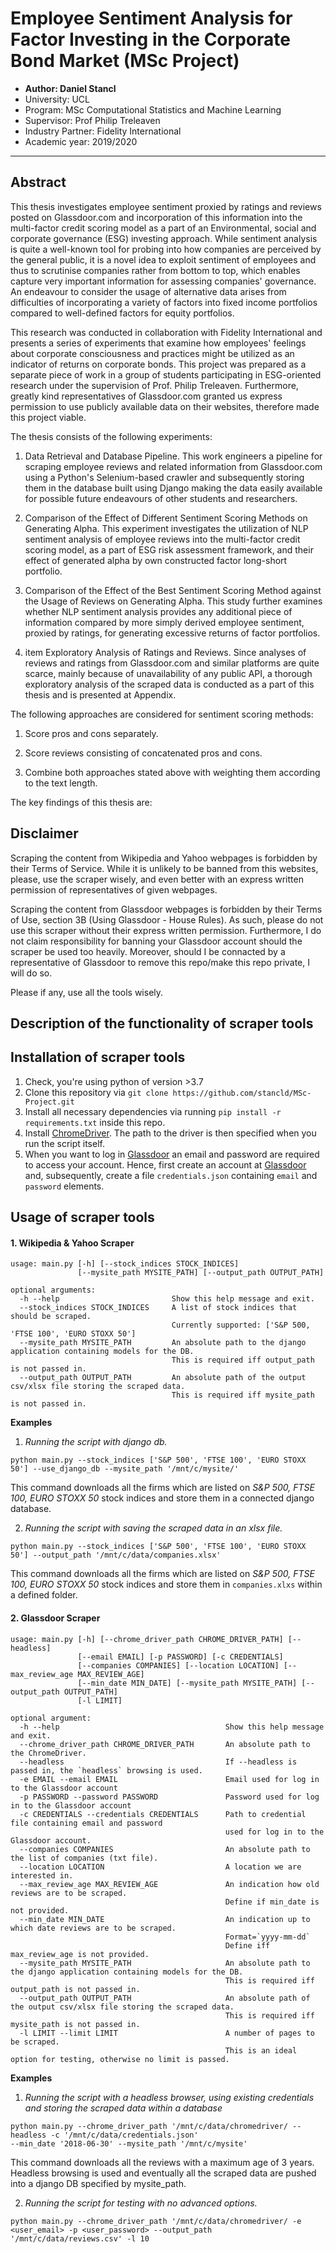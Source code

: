 # Employee Sentiment Analysis for Factor Investing in the Corporate Bond Market (MSc Project)

- **Author: Daniel Stancl**
- University: UCL
- Program: MSc Computational Statistics and Machine Learning
- Supervisor: Prof Philip Treleaven
- Industry Partner: Fidelity International
- Academic year: 2019/2020

<hr>

## Abstract
This thesis investigates employee sentiment proxied by ratings and reviews posted on Glassdoor.com and incorporation of this information into the multi-factor credit scoring model as a part of an Environmental, social and corporate governance (ESG) investing approach. While sentiment analysis is quite a well-known tool for probing into how companies are perceived by the general public, it is a novel idea to exploit sentiment of employees and thus to scrutinise companies rather from bottom to top, which enables capture very important information for assessing companies' governance. An endeavour to consider the usage of alternative data arises from difficulties of incorporating a variety of factors into fixed income portfolios compared to well-defined factors for equity portfolios.

This research was conducted in collaboration with Fidelity International and presents a series of experiments that examine how employees' feelings about corporate consciousness and practices might be utilized as an indicator of returns on corporate bonds. This project was prepared as a separate piece of work in a group of students participating in ESG-oriented research under the supervision of Prof. Philip Treleaven. Furthermore, greatly kind representatives of Glassdoor.com granted us express permission to use publicly available data on their websites, therefore made this project viable.

The thesis consists of the following experiments:

1. Data Retrieval and Database Pipeline. This work engineers a pipeline for scraping employee reviews and related information from Glassdoor.com using a Python's Selenium-based crawler and subsequently storing them in the database built using Django making the data easily available for possible future endeavours of other students and researchers.

2. Comparison of the Effect of Different Sentiment Scoring Methods on Generating Alpha. This experiment investigates the utilization of NLP sentiment analysis of employee reviews into the multi-factor credit scoring model, as a part of ESG risk assessment framework, and their effect of generated alpha by own constructed factor long-short portfolio.

3. Comparison of the Effect of the Best Sentiment Scoring Method against the Usage of Reviews on Generating Alpha. This study further examines whether NLP sentiment analysis provides any additional piece of information compared by more simply derived employee sentiment, proxied by ratings, for generating excessive returns of factor portfolios.

4. item Exploratory Analysis of Ratings and Reviews. Since analyses of reviews and ratings from Glassdoor.com and similar platforms are quite scarce, mainly because of unavailability of any public API, a thorough exploratory analysis of the scraped data is conducted as a part of this thesis and is presented at Appendix.

The following approaches are considered for sentiment scoring methods:

1. Score pros and cons separately.
    
2. Score reviews consisting of concatenated pros and cons.
    
3. Combine both approaches stated above with weighting them according to the text length.


The key findings of this thesis are:


## Disclaimer
Scraping the content from Wikipedia and Yahoo webpages is forbidden by their Terms of Service. While it is unlikely to be banned from this websites, please, use the scraper wisely, and even better with an express written permission of representatives of given webpages.

Scraping the content from Glassdoor webpages is forbidden by their Terms of Use, section 3B (Using Glassdoor - House Rules). As such, please do not use this scraper without their express written permission. Furthermore, I do not claim responsibility for banning your Glassdoor account should the scraper be used too heavily. Moreover, should I be connacted by a representative of Glassdoor to remove this repo/make this repo private, I will do so.

Please if any, use all the tools wisely.

## Description of the functionality of scraper tools

## Installation of scraper tools
1. Check, you're using python of version >3.7
2. Clone this repository via `git clone https://github.com/stancld/MSc-Project.git`
3. Install all necessary dependencies via running `pip install -r requirements.txt` inside this repo.
4. Install [ChromeDriver](http://chromedriver.chromium.org/). The path to the driver is then specified when you run the script itself.
5. When you want to log in [Glassdoor](https://www.glassdoor.com/member/home/index.htm) an email and password are required to access your account. Hence, first create an account at [Glassdoor](https://www.glassdoor.com/member/home/index.htm) and, subsequently, create a file `credentials.json` containing `email` and `password` elements.

## Usage of scraper tools
#### 1. Wikipedia & Yahoo Scraper
```
usage: main.py [-h] [--stock_indices STOCK_INDICES]
               [--mysite_path MYSITE_PATH] [--output_path OUTPUT_PATH]

optional arguments:
  -h --help                         Show this help message and exit.
  --stock_indices STOCK_INDICES     A list of stock indices that should be scraped.
                                    Currently supported: ['S&P 500, 'FTSE 100', 'EURO STOXX 50']
  --mysite_path MYSITE_PATH         An absolute path to the django application containing models for the DB.
                                    This is required iff output_path is not passed in.
  --output_path OUTPUT_PATH         An absolute path of the output csv/xlsx file storing the scraped data.
                                    This is required iff mysite_path is not passed in.
```
**Examples**
1. *Running the script with django db.*
```
python main.py --stock_indices ['S&P 500', 'FTSE 100', 'EURO STOXX 50'] --use_django_db --mysite_path '/mnt/c/mysite/'
```
This command downloads all the firms which are listed on *S&P 500, FTSE 100, EURO STOXX 50* stock indices and store them in a connected django database.

2. *Running the script with saving the scraped data in an xlsx file.*
```
python main.py --stock_indices ['S&P 500', 'FTSE 100', 'EURO STOXX 50'] --output_path '/mnt/c/data/companies.xlsx'
```
This command downloads all the firms which are listed on *S&P 500, FTSE 100, EURO STOXX 50* stock indices and store them in `companies.xlxs` within a defined folder.

#### 2. Glassdoor Scraper
```
usage: main.py [-h] [--chrome_driver_path CHROME_DRIVER_PATH] [--headless]
               [--email EMAIL] [-p PASSWORD] [-c CREDENTIALS] 
               [--companies COMPANIES] [--location LOCATION] [--max_review_age MAX_REVIEW_AGE]
               [--min_date MIN_DATE] [--mysite_path MYSITE_PATH] [--output_path OUTPUT_PATH]
               [-l LIMIT]
               
optional argument:
  -h --help                                     Show this help message and exit.
  --chrome_driver_path CHROME_DRIVER_PATH       An absolute path to the ChromeDriver.
  --headless                                    If --headless is passed in, the `headless` browsing is used.
  -e EMAIL --email EMAIL                        Email used for log in to the Glassdoor account
  -p PASSWORD --password PASSWORD               Password used for log in to the Glassdoor account
  -c CREDENTIALS --credentials CREDENTIALS      Path to credential file containing email and password
                                                used for log in to the Glassdoor account.
  --companies COMPANIES                         An absolute path to the list of companies (txt file).
  --location LOCATION                           A location we are interested in.
  --max_review_age MAX_REVIEW_AGE               An indication how old reviews are to be scraped.
                                                Define if min_date is not provided.
  --min_date MIN_DATE                           An indication up to which date reviews are to be scraped.
                                                Format=`yyyy-mm-dd`
                                                Define iff max_review_age is not provided.
  --mysite_path MYSITE_PATH                     An absolute path to the django application containing models for the DB.
                                                This is required iff output_path is not passed in.
  --output_path OUTPUT_PATH                     An absolute path of the output csv/xlsx file storing the scraped data.
                                                This is required iff mysite_path is not passed in.
  -l LIMIT --limit LIMIT                        A number of pages to be scraped.
                                                This is an ideal option for testing, otherwise no limit is passed.
```
**Examples**
1. *Running the script with a headless browser, using existing credentials and storing the scraped data within a database*
```
python main.py --chrome_driver_path '/mnt/c/data/chromedriver/ --headless -c '/mnt/c/data/credentials.json'
--min_date '2018-06-30' --mysite_path '/mnt/c/mysite'
```
This command downloads all the reviews with a maximum age of 3 years. Headless browsing is used and eventually all the scraped data are pushed into a django DB specified by mysite_path.

2. *Running the script for testing with no advanced options.*
```
python main.py --chrome_driver_path '/mnt/c/data/chromedriver/ -e <user_email> -p <user_password> --output_path '/mnt/c/data/reviews.csv' -l 10
```
